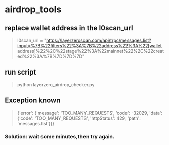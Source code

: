 # airdrop_tools
## replace wallet address in the l0scan_url
> l0scan_url = "https://layerzeroscan.com/api/trpc/messages.list?input=%7B%22filters%22%3A%7B%22address%22%3A%22[wallet address]%22%2C%22stage%22%3A%22mainnet%22%2C%22created%22%3A%7B%7D%7D%7D"

## run script
>  python layerzero_airdrop_checker.py 

## Exception known
> {'error': {'message': 'TOO_MANY_REQUESTS', 'code': -32029, 'data': {'code': 'TOO_MANY_REQUESTS', 'httpStatus': 429, 'path': 'messages.list'}}}
### Solution: wait some minutes,then try again.
